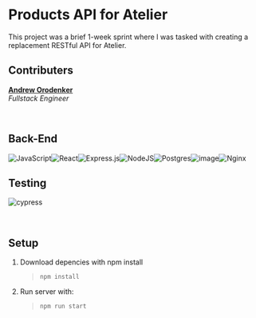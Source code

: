 # Products API for Atelier

This project was a brief 1-week sprint where I was tasked with creating a replacement RESTful API for Atelier.


## Contributers
**[Andrew Orodenker](https://github.com/aorodenker)**\
*Fullstack Engineer*

<br/>

## Back-End
![JavaScript](https://img.shields.io/badge/javascript-%23323330.svg?style=for-the-badge&logo=javascript&logoColor=%23F7DF1E)![React](https://img.shields.io/badge/react-%2320232a.svg?style=for-the-badge&logo=react&logoColor=%2361DAFB)![Express.js](https://img.shields.io/badge/express.js-%23404d59.svg?style=for-the-badge&logo=express&logoColor=%2361DAFB)![NodeJS](https://img.shields.io/badge/node.js-6DA55F?style=for-the-badge&logo=node.js&logoColor=white)![Postgres](https://img.shields.io/badge/postgres-%23316192.svg?style=for-the-badge&logo=postgresql&logoColor=white)![image](https://img.shields.io/badge/Amazon_AWS-FF9900?style=for-the-badge&logo=amazonaws&logoColor=white)![Nginx](https://img.shields.io/badge/nginx-%23009639.svg?style=for-the-badge&logo=nginx&logoColor=white)

## Testing
![cypress](https://img.shields.io/badge/-cypress-%23E5E5E5?style=for-the-badge&logo=cypress&logoColor=058a5e)

<br/>

## Setup

1. Download depencies with npm install
   > `npm install`

2. Run server with:

   > `npm run start`
